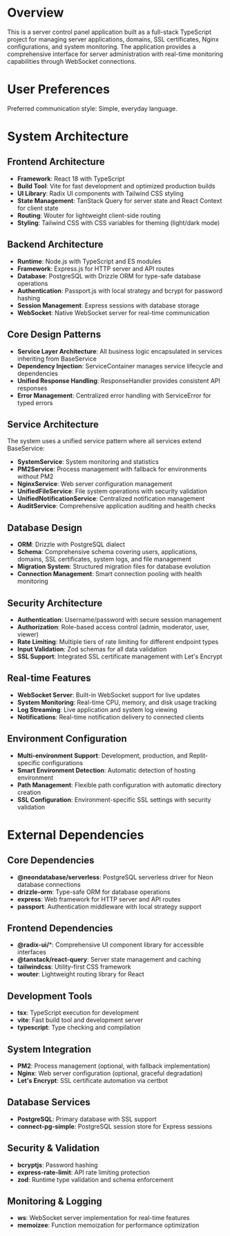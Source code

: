# Overview

This is a server control panel application built as a full-stack TypeScript project for managing server applications, domains, SSL certificates, Nginx configurations, and system monitoring. The application provides a comprehensive interface for server administration with real-time monitoring capabilities through WebSocket connections.

# User Preferences

Preferred communication style: Simple, everyday language.

# System Architecture

## Frontend Architecture
- **Framework**: React 18 with TypeScript
- **Build Tool**: Vite for fast development and optimized production builds
- **UI Library**: Radix UI components with Tailwind CSS styling
- **State Management**: TanStack Query for server state and React Context for client state
- **Routing**: Wouter for lightweight client-side routing
- **Styling**: Tailwind CSS with CSS variables for theming (light/dark mode)

## Backend Architecture
- **Runtime**: Node.js with TypeScript and ES modules
- **Framework**: Express.js for HTTP server and API routes
- **Database**: PostgreSQL with Drizzle ORM for type-safe database operations
- **Authentication**: Passport.js with local strategy and bcrypt for password hashing
- **Session Management**: Express sessions with database storage
- **WebSocket**: Native WebSocket server for real-time communication

## Core Design Patterns
- **Service Layer Architecture**: All business logic encapsulated in services inheriting from BaseService
- **Dependency Injection**: ServiceContainer manages service lifecycle and dependencies
- **Unified Response Handling**: ResponseHandler provides consistent API responses
- **Error Management**: Centralized error handling with ServiceError for typed errors

## Service Architecture
The system uses a unified service pattern where all services extend BaseService:
- **SystemService**: System monitoring and statistics
- **PM2Service**: Process management with fallback for environments without PM2
- **NginxService**: Web server configuration management
- **UnifiedFileService**: File system operations with security validation
- **UnifiedNotificationService**: Centralized notification management
- **AuditService**: Comprehensive application auditing and health checks

## Database Design
- **ORM**: Drizzle with PostgreSQL dialect
- **Schema**: Comprehensive schema covering users, applications, domains, SSL certificates, system logs, and file management
- **Migration System**: Structured migration files for database evolution
- **Connection Management**: Smart connection pooling with health monitoring

## Security Architecture
- **Authentication**: Username/password with secure session management
- **Authorization**: Role-based access control (admin, moderator, user, viewer)
- **Rate Limiting**: Multiple tiers of rate limiting for different endpoint types
- **Input Validation**: Zod schemas for all data validation
- **SSL Support**: Integrated SSL certificate management with Let's Encrypt

## Real-time Features
- **WebSocket Server**: Built-in WebSocket support for live updates
- **System Monitoring**: Real-time CPU, memory, and disk usage tracking
- **Log Streaming**: Live application and system log viewing
- **Notifications**: Real-time notification delivery to connected clients

## Environment Configuration
- **Multi-environment Support**: Development, production, and Replit-specific configurations
- **Smart Environment Detection**: Automatic detection of hosting environment
- **Path Management**: Flexible path configuration with automatic directory creation
- **SSL Configuration**: Environment-specific SSL settings with security validation

# External Dependencies

## Core Dependencies
- **@neondatabase/serverless**: PostgreSQL serverless driver for Neon database connections
- **drizzle-orm**: Type-safe ORM for database operations
- **express**: Web framework for HTTP server and API routes
- **passport**: Authentication middleware with local strategy support

## Frontend Dependencies
- **@radix-ui/***: Comprehensive UI component library for accessible interfaces
- **@tanstack/react-query**: Server state management and caching
- **tailwindcss**: Utility-first CSS framework
- **wouter**: Lightweight routing library for React

## Development Tools
- **tsx**: TypeScript execution for development
- **vite**: Fast build tool and development server
- **typescript**: Type checking and compilation

## System Integration
- **PM2**: Process management (optional, with fallback implementation)
- **Nginx**: Web server configuration (optional, graceful degradation)
- **Let's Encrypt**: SSL certificate automation via certbot

## Database Services
- **PostgreSQL**: Primary database with SSL support
- **connect-pg-simple**: PostgreSQL session store for Express sessions

## Security & Validation
- **bcryptjs**: Password hashing
- **express-rate-limit**: API rate limiting protection
- **zod**: Runtime type validation and schema enforcement

## Monitoring & Logging
- **ws**: WebSocket server implementation for real-time features
- **memoizee**: Function memoization for performance optimization